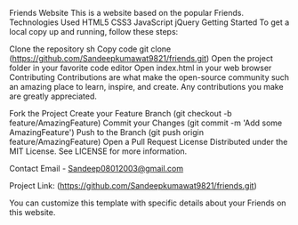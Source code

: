 Friends Website
This is a website based on the popular Friends.
Technologies Used
HTML5
CSS3
JavaScript
jQuery
Getting Started
To get a local copy up and running, follow these steps:

Clone the repository
sh
Copy code
git clone (https://github.com/Sandeepkumawat9821/friends.git)
Open the project folder in your favorite code editor
Open index.html in your web browser
Contributing
Contributions are what make the open-source community such an amazing place to learn, inspire, and create. Any contributions you make are greatly appreciated.

Fork the Project
Create your Feature Branch (git checkout -b feature/AmazingFeature)
Commit your Changes (git commit -m 'Add some AmazingFeature')
Push to the Branch (git push origin feature/AmazingFeature)
Open a Pull Request
License
Distributed under the MIT License. See LICENSE for more information.

Contact
Email - Sandeep08012003@gmail.com

Project Link: (https://github.com/Sandeepkumawat9821/friends.git)

You can customize this template with specific details about your Friends on this website.
